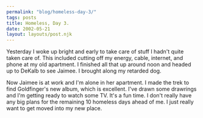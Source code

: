 ```yaml
---
permalink: "blog/homeless-day-3/"
tags: posts
title: Homeless, Day 3.
date: 2002-05-21
layout: layouts/post.njk
---
```


Yesterday I woke up bright and early to take care of stuff I hadn't quite taken care of. This included cutting off my energy, cable, internet, and phone at my old apartment. I finished all that up around noon and headed up to DeKalb to see Jaimee. I brought along my retarded dog.

Now Jaimee is at work and I'm alone in her apartment. I made the trek to find Goldfinger's new album, which is excellent. I've drawn some drawrings and I'm getting ready to watch some TV. It's a fun time. I don't really have any big plans for the remaining 10 homeless days ahead of me. I just really want to get moved into my new place.